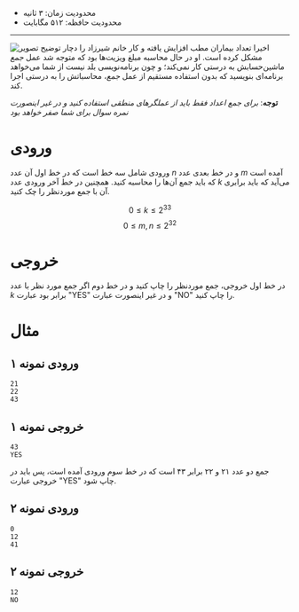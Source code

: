 + محدودیت زمان: ۳ ثانیه
+ محدودیت حافظه: ۵۱۲ مگابایت

----------
![توضیح تصویر](https://s6.uupload.ir/files/34ea67d7-b101-4119-99c0-c19c4c1fc922_b549.png)
اخیرا تعداد بیماران مطب افزایش یافته و کار خانم شیرزاد را دچار مشکل کرده است. او در حال محاسبه مبلغ ویزیت‌ها بود که متوجه شد عمل *جمع* ماشین‌حسابش به درستی کار نمی‌کند؛ و چون برنامه‌نویسی بلد نیست از شما می‌خواهد برنامه‌ای بنویسید که بدون استفاده مستقیم از عمل *جمع*، محاسباتش را به درستی اجرا کند.

**توجه**: *برای جمع اعداد فقط باید از عملگرهای منطقی استفاده کنید و در غیر اینصورت نمره سوال برای شما صفر خواهد بود*

# ورودی
ورودی شامل سه خط است که در خط اول آن عدد $n$ و در خط بعدی عدد $m$ آمده است که باید جمع آن‌ها را محاسبه کنید. همچنین در خط آخر ورودی عدد $k$ می‌آید که باید برابری آن با جمع موردنظر را چک کنید.

$$0 \le k \le 2^{33}$$
$$0 \le m, n \le 2^{32}$$

# خروجی
در خط اول خروجی، جمع موردنظر را چاپ کنید و در خط دوم اگر جمع مورد نظر با عدد $k$ برابر بود عبارت "YES" و در غیر اینصورت عبارت "NO" را چاپ کنید.

# مثال
## ورودی نمونه ۱
```
21
22
43
```

## خروجی نمونه ۱
```
43
YES
```

جمع دو عدد ۲۱ و ۲۲ برابر ۴۳ است که در خط سوم ورودی آمده است، پس باید در خروجی عبارت "YES" چاپ شود.

## ورودی نمونه ۲
```
0
12
41
```

## خروجی نمونه ۲
```
12
NO
```